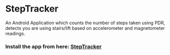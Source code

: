 # StepTracker
An Android Application which counts the number of steps taken using PDR, detects you are using stairs/lift based on accelerometer and magnetometer readings. 
### Install the app from here:  [StepTracker](https://drive.google.com/file/d/17kZYq09jbnynm0huSoE5eyK6aClnR9se/view?usp=share_link)

